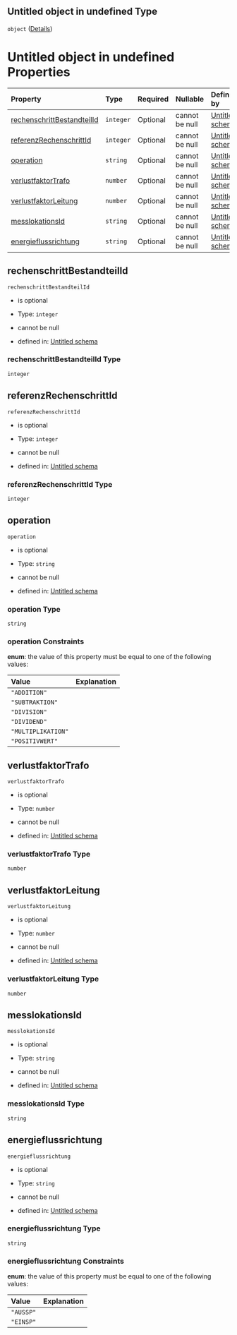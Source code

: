 ## Untitled object in undefined Type

`object` ([Details](rechenschritt.md))

# Untitled object in undefined Properties

| Property                                                  | Type      | Required | Nullable       | Defined by                                                                                                                                                                                                          |
| :-------------------------------------------------------- | :-------- | :------- | :------------- | :------------------------------------------------------------------------------------------------------------------------------------------------------------------------------------------------------------------ |
| [rechenschrittBestandteilId](#rechenschrittbestandteilid) | `integer` | Optional | cannot be null | [Untitled schema](rechenschritt-properties-rechenschrittbestandteilid.md "https://raw.githubusercontent.com/conuti-gmbh/bo4e/main/schemas/v1/com/Rechenschritt.schema.json#/properties/rechenschrittBestandteilId") |
| [referenzRechenschrittId](#referenzrechenschrittid)       | `integer` | Optional | cannot be null | [Untitled schema](rechenschritt-properties-referenzrechenschrittid.md "https://raw.githubusercontent.com/conuti-gmbh/bo4e/main/schemas/v1/com/Rechenschritt.schema.json#/properties/referenzRechenschrittId")       |
| [operation](#operation)                                   | `string`  | Optional | cannot be null | [Untitled schema](arithmetischeoperation.md "https://raw.githubusercontent.com/conuti-gmbh/bo4e/main/schemas/v1/enum/ArithmetischeOperation.schema.json#/properties/operation")                                     |
| [verlustfaktorTrafo](#verlustfaktortrafo)                 | `number`  | Optional | cannot be null | [Untitled schema](rechenschritt-properties-verlustfaktortrafo.md "https://raw.githubusercontent.com/conuti-gmbh/bo4e/main/schemas/v1/com/Rechenschritt.schema.json#/properties/verlustfaktorTrafo")                 |
| [verlustfaktorLeitung](#verlustfaktorleitung)             | `number`  | Optional | cannot be null | [Untitled schema](rechenschritt-properties-verlustfaktorleitung.md "https://raw.githubusercontent.com/conuti-gmbh/bo4e/main/schemas/v1/com/Rechenschritt.schema.json#/properties/verlustfaktorLeitung")             |
| [messlokationsId](#messlokationsid)                       | `string`  | Optional | cannot be null | [Untitled schema](rechenschritt-properties-messlokationsid.md "https://raw.githubusercontent.com/conuti-gmbh/bo4e/main/schemas/v1/com/Rechenschritt.schema.json#/properties/messlokationsId")                       |
| [energieflussrichtung](#energieflussrichtung)             | `string`  | Optional | cannot be null | [Untitled schema](energierichtung.md "https://raw.githubusercontent.com/conuti-gmbh/bo4e/main/schemas/v1/enum/Energierichtung.schema.json#/properties/energieflussrichtung")                                        |

## rechenschrittBestandteilId



`rechenschrittBestandteilId`

*   is optional

*   Type: `integer`

*   cannot be null

*   defined in: [Untitled schema](rechenschritt-properties-rechenschrittbestandteilid.md "https://raw.githubusercontent.com/conuti-gmbh/bo4e/main/schemas/v1/com/Rechenschritt.schema.json#/properties/rechenschrittBestandteilId")

### rechenschrittBestandteilId Type

`integer`

## referenzRechenschrittId



`referenzRechenschrittId`

*   is optional

*   Type: `integer`

*   cannot be null

*   defined in: [Untitled schema](rechenschritt-properties-referenzrechenschrittid.md "https://raw.githubusercontent.com/conuti-gmbh/bo4e/main/schemas/v1/com/Rechenschritt.schema.json#/properties/referenzRechenschrittId")

### referenzRechenschrittId Type

`integer`

## operation



`operation`

*   is optional

*   Type: `string`

*   cannot be null

*   defined in: [Untitled schema](arithmetischeoperation.md "https://raw.githubusercontent.com/conuti-gmbh/bo4e/main/schemas/v1/enum/ArithmetischeOperation.schema.json#/properties/operation")

### operation Type

`string`

### operation Constraints

**enum**: the value of this property must be equal to one of the following values:

| Value              | Explanation |
| :----------------- | :---------- |
| `"ADDITION"`       |             |
| `"SUBTRAKTION"`    |             |
| `"DIVISION"`       |             |
| `"DIVIDEND"`       |             |
| `"MULTIPLIKATION"` |             |
| `"POSITIVWERT"`    |             |

## verlustfaktorTrafo



`verlustfaktorTrafo`

*   is optional

*   Type: `number`

*   cannot be null

*   defined in: [Untitled schema](rechenschritt-properties-verlustfaktortrafo.md "https://raw.githubusercontent.com/conuti-gmbh/bo4e/main/schemas/v1/com/Rechenschritt.schema.json#/properties/verlustfaktorTrafo")

### verlustfaktorTrafo Type

`number`

## verlustfaktorLeitung



`verlustfaktorLeitung`

*   is optional

*   Type: `number`

*   cannot be null

*   defined in: [Untitled schema](rechenschritt-properties-verlustfaktorleitung.md "https://raw.githubusercontent.com/conuti-gmbh/bo4e/main/schemas/v1/com/Rechenschritt.schema.json#/properties/verlustfaktorLeitung")

### verlustfaktorLeitung Type

`number`

## messlokationsId



`messlokationsId`

*   is optional

*   Type: `string`

*   cannot be null

*   defined in: [Untitled schema](rechenschritt-properties-messlokationsid.md "https://raw.githubusercontent.com/conuti-gmbh/bo4e/main/schemas/v1/com/Rechenschritt.schema.json#/properties/messlokationsId")

### messlokationsId Type

`string`

## energieflussrichtung



`energieflussrichtung`

*   is optional

*   Type: `string`

*   cannot be null

*   defined in: [Untitled schema](energierichtung.md "https://raw.githubusercontent.com/conuti-gmbh/bo4e/main/schemas/v1/enum/Energierichtung.schema.json#/properties/energieflussrichtung")

### energieflussrichtung Type

`string`

### energieflussrichtung Constraints

**enum**: the value of this property must be equal to one of the following values:

| Value     | Explanation |
| :-------- | :---------- |
| `"AUSSP"` |             |
| `"EINSP"` |             |
